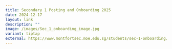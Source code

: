```yaml
---
title: Secondary 1 Posting and Onboarding 2025
date: 2024-12-17
layout: link
description: ""
image: /images/Sec_1_onboarding_image.jpg
variant: tiptap
external: https://www.montfortsec.moe.edu.sg/students/sec-1-onboarding/sec-1-onboarding/
---
```

